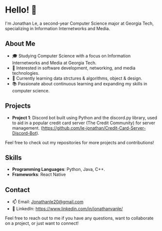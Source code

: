 # Hello! 👋

I'm Jonathan Le, a second-year Computer Science major at Georgia Tech, specializing in Information Internetworks and Media.

## About Me

- 🎓 Studying Computer Science with a focus on Information Internetworks and Media at Georgia Tech.
- 🔭 Interested in software development, networking, and media technologies.
- 🌱 Currently learning data strctures & algorithms, object & design.
- 📚 Passionate about continuous learning and expanding my skills in computer science.

## Projects

- **Project 1**: Discord bot built using Python and the discord.py library, used to aid in a popular credit card server (The Credit Community) for server management. (https://github.com/le-jonathan/Credit-Card-Server-Discord-Bot).

Feel free to check out my repositories for more projects and contributions!

## Skills

- **Programming Languages**: Python, Java, C++.
- **Frameworks**: React Native

## Contact

- 📫 Email: Jonathanle20@gmail.com
- 💼 LinkedIn: https://www.linkedin.com/in/jonathanvanle/

Feel free to reach out to me if you have any questions, want to collaborate on a project, or just want to connect!
